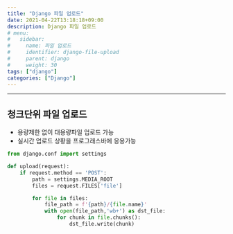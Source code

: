 ```yaml
---
title: "Django 파일 업로드"
date: 2021-04-22T13:18:18+09:00
description: Django 파일 업로드
# menu:
#   sidebar:
#     name: 파일 업로드
#     identifier: django-file-upload
#     parent: django
#     weight: 30
tags: ["django"]
categories: ["Django"]
---
```



---

## 청크단위 파일 업로드

- 용량제한 없이 대용량파일 업로드 가능
- 실시간 업로드 상황을 프로그래스바에 응용가능

```python
from django.conf import settings

def upload(request):
	if request.method == 'POST':
		path = settings.MEDIA_ROOT
		files = request.FILES['file']

		for file in files:
            file_path = f'{path}/{file.name}'
			with open(file_path,'wb+') as dst_file:
				for chunk in file.chunks():
					dst_file.write(chunk)
```